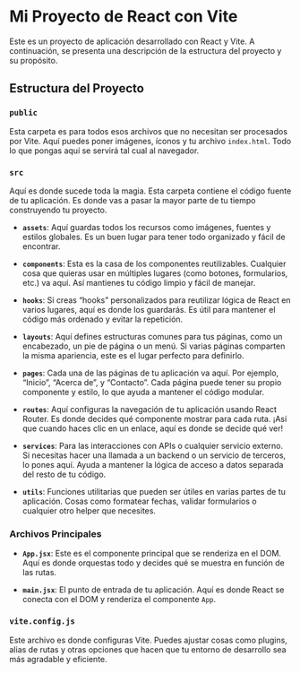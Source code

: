 # Mi Proyecto de React con Vite

Este es un proyecto de aplicación desarrollado con React y Vite. A continuación, se presenta una descripción de la estructura del proyecto y su propósito.

## Estructura del Proyecto

### `public`
Esta carpeta es para todos esos archivos que no necesitan ser procesados por Vite. Aquí puedes poner imágenes, íconos y tu archivo `index.html`. Todo lo que pongas aquí se servirá tal cual al navegador.

### `src`
Aquí es donde sucede toda la magia. Esta carpeta contiene el código fuente de tu aplicación. Es donde vas a pasar la mayor parte de tu tiempo construyendo tu proyecto.

- **`assets`**: Aquí guardas todos los recursos como imágenes, fuentes y estilos globales. Es un buen lugar para tener todo organizado y fácil de encontrar.
  
- **`components`**: Esta es la casa de los componentes reutilizables. Cualquier cosa que quieras usar en múltiples lugares (como botones, formularios, etc.) va aquí. Así mantienes tu código limpio y fácil de manejar.

- **`hooks`**: Si creas “hooks” personalizados para reutilizar lógica de React en varios lugares, aquí es donde los guardarás. Es útil para mantener el código más ordenado y evitar la repetición.

- **`layouts`**: Aquí defines estructuras comunes para tus páginas, como un encabezado, un pie de página o un menú. Si varias páginas comparten la misma apariencia, este es el lugar perfecto para definirlo.

- **`pages`**: Cada una de las páginas de tu aplicación va aquí. Por ejemplo, “Inicio”, “Acerca de”, y “Contacto”. Cada página puede tener su propio componente y estilo, lo que ayuda a mantener el código modular.

- **`routes`**: Aquí configuras la navegación de tu aplicación usando React Router. Es donde decides qué componente mostrar para cada ruta. ¡Así que cuando haces clic en un enlace, aquí es donde se decide qué ver!

- **`services`**: Para las interacciones con APIs o cualquier servicio externo. Si necesitas hacer una llamada a un backend o un servicio de terceros, lo pones aquí. Ayuda a mantener la lógica de acceso a datos separada del resto de tu código.
  
- **`utils`**: Funciones utilitarias que pueden ser útiles en varias partes de tu aplicación. Cosas como formatear fechas, validar formularios o cualquier otro helper que necesites.

### Archivos Principales

- **`App.jsx`**: Este es el componente principal que se renderiza en el DOM. Aquí es donde orquestas todo y decides qué se muestra en función de las rutas.

- **`main.jsx`**: El punto de entrada de tu aplicación. Aquí es donde React se conecta con el DOM y renderiza el componente `App`.

### `vite.config.js`
Este archivo es donde configuras Vite. Puedes ajustar cosas como plugins, alias de rutas y otras opciones que hacen que tu entorno de desarrollo sea más agradable y eficiente.
